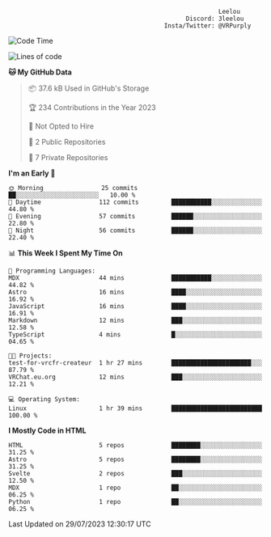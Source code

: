 ```text
                                                          Leelou
                                                 Discord: 3leelou
                                           Insta/Twitter: @VRPurply
```

<!--START_SECTION:waka-->
![Code Time](http://img.shields.io/badge/Code%20Time-7%20hrs%207%20mins-blue)

![Lines of code](https://img.shields.io/badge/From%20Hello%20World%20I%27ve%20Written-71.2%20thousand%20lines%20of%20code-blue)

**🐱 My GitHub Data** 

> 📦 37.6 kB Used in GitHub's Storage 
 > 
> 🏆 234 Contributions in the Year 2023
 > 
> 🚫 Not Opted to Hire
 > 
> 📜 2 Public Repositories 
 > 
> 🔑 7 Private Repositories 
 > 
**I'm an Early 🐤** 

```text
🌞 Morning                25 commits          ██░░░░░░░░░░░░░░░░░░░░░░░   10.00 % 
🌆 Daytime                112 commits         ███████████░░░░░░░░░░░░░░   44.80 % 
🌃 Evening                57 commits          ██████░░░░░░░░░░░░░░░░░░░   22.80 % 
🌙 Night                  56 commits          ██████░░░░░░░░░░░░░░░░░░░   22.40 % 
```


📊 **This Week I Spent My Time On** 

```text
💬 Programming Languages: 
MDX                      44 mins             ███████████░░░░░░░░░░░░░░   44.82 % 
Astro                    16 mins             ████░░░░░░░░░░░░░░░░░░░░░   16.92 % 
JavaScript               16 mins             ████░░░░░░░░░░░░░░░░░░░░░   16.91 % 
Markdown                 12 mins             ███░░░░░░░░░░░░░░░░░░░░░░   12.58 % 
TypeScript               4 mins              █░░░░░░░░░░░░░░░░░░░░░░░░   04.65 % 

🐱‍💻 Projects: 
test-for-vrcfr-createur  1 hr 27 mins        ██████████████████████░░░   87.79 % 
VRChat.eu.org            12 mins             ███░░░░░░░░░░░░░░░░░░░░░░   12.21 % 

💻 Operating System: 
Linux                    1 hr 39 mins        █████████████████████████   100.00 % 
```

**I Mostly Code in HTML** 

```text
HTML                     5 repos             ████████░░░░░░░░░░░░░░░░░   31.25 % 
Astro                    5 repos             ████████░░░░░░░░░░░░░░░░░   31.25 % 
Svelte                   2 repos             ███░░░░░░░░░░░░░░░░░░░░░░   12.50 % 
MDX                      1 repo              ██░░░░░░░░░░░░░░░░░░░░░░░   06.25 % 
Python                   1 repo              ██░░░░░░░░░░░░░░░░░░░░░░░   06.25 % 
```




 Last Updated on 29/07/2023 12:30:17 UTC
<!--END_SECTION:waka-->

